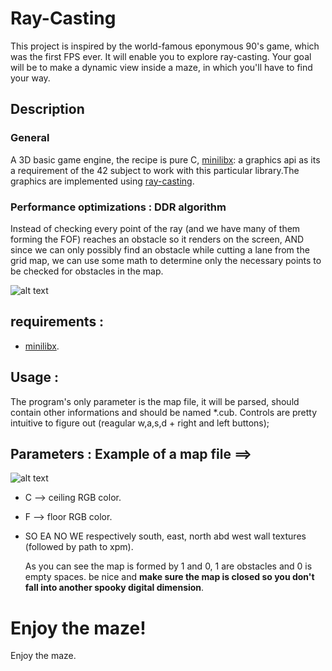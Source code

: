 # Ray-Casting

This project is inspired by the world-famous eponymous 90's game, which was the first FPS ever. It will enable you to explore ray-casting. Your goal will be to make a dynamic view inside a maze, in which you'll have to find your way.

## Description

### General

  A 3D basic game engine, the recipe is pure C,  [minilibx](https://harm-smits.github.io/42docs/libs/minilibx): a graphics api as its a requirement of the 42 subject to work with this particular library.The graphics are implemented using [ray-casting](https://en.wikipedia.org/wiki/Ray_casting).

### Performance optimizations : DDR algorithm

  Instead of checking every point of the ray (and we have  many of them forming the FOF) reaches an obstacle so it renders on the screen, AND since we can only possibly find an obstacle while cutting a lane from the grid map, we can use some math to determine only the necessary points to be checked for obstacles in the map.
  
  ![alt text](https://github.com/walywest/Cub3D/blob/master/raycasthit-0000.jpg)

## requirements :

  - [minilibx](https://harm-smits.github.io/42docs/libs/minilibx).

## Usage :

  The program's only parameter is the map file, it will be parsed, should contain other informations and should be named *.cub. Controls are pretty intuitive to figure out (reagular w,a,s,d + right and left buttons);

## Parameters : Example of a map file ==>

  ![alt text](https://github.com/walywest/Cub3D/blob/master/cub3d/mapexample_cub3d.png)

- C --> ceiling RGB color.
- F --> floor RGB color.
- SO EA NO WE respectively south, east, north abd west wall textures (followed by path to xpm).

  As you can see the map is formed by 1 and 0, 1 are obstacles and 0 is empty spaces. be nice and **make sure the map is closed so you don't fall into another spooky digital dimension**.

# Enjoy the maze!
  Enjoy the maze.

